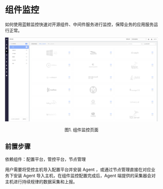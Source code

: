 # 组件监控

如何使用蓝鲸监控快速对开源组件、中间件服务进行监控，保障业务的应用服务运行正常。

![-w2020](../../assets/component_monitor_homepage.png)
<center>图1. 组件监控页面</center>

## 前置步骤

依赖组件：配置平台，管控平台，节点管理

 用户需要将受控主机导入配置平台并安装 Agent ，或通过节点管理直接在对应业务下安装 Agent 导入主机，在组件监控配置完成后，Agent 端提供的采集器会对主机进行持续规律的数据采集和上报。
